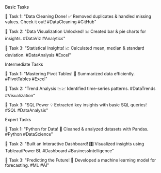 Basic Tasks

🔹 Task 1: "Data Cleaning Done! ✅ Removed duplicates & handled missing values. Check it out! #DataCleaning #GitHub"

🔹 Task 2: "Data Visualization Unlocked! 📊 Created bar & pie charts for insights. #DataViz #Analytics"

🔹 Task 3: "Statistical Insights! 📈 Calculated mean, median & standard deviation. #DataAnalysis #Excel"


Intermediate Tasks

🔹 Task 1: "Mastering Pivot Tables! 🔄 Summarized data efficiently. #PivotTables #Excel"

🔹 Task 2: "Trend Analysis 📉📈 Identified time-series patterns. #DataTrends #Visualization"

🔹 Task 3: "SQL Power 💡 Extracted key insights with basic SQL queries! #SQL #DataAnalysis"


Expert Tasks

🔹 Task 1: "Python for Data! 🐍 Cleaned & analyzed datasets with Pandas. #Python #DataScience"

🔹 Task 2: "Built an Interactive Dashboard! 🎛️ Visualized insights using Tableau/Power BI. #Dashboard #BusinessIntelligence"

🔹 Task 3: "Predicting the Future! 🔮 Developed a machine learning model for forecasting. #ML #AI"



